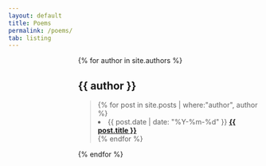 ```yaml
---
layout: default
title: Poems
permalink: /poems/
tab: listing
---
```


<div style="margin-left: 10em">
{% for author in site.authors %}
	<h2>{{ author }}</h2>
	<blockquote>
		{% for post in site.posts | where:"author", author %}
    		<li>
      			<time datetime="{{ post.date | date_to_xmlschema }}">{{ post.date | date: "%Y-%m-%d" }}</time>
      			<a href="{{ post.url | relative_url }}"><b>{{ post.title }}</b></a>
    		</li>
		{% endfor %}
	</blockquote>
{% endfor %}
</div>
